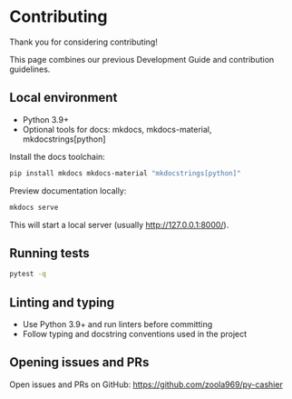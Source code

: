 # Contributing

Thank you for considering contributing!

This page combines our previous Development Guide and contribution guidelines.

## Local environment

- Python 3.9+
- Optional tools for docs: mkdocs, mkdocs-material, mkdocstrings[python]

Install the docs toolchain:

```bash
pip install mkdocs mkdocs-material "mkdocstrings[python]"
```

Preview documentation locally:

```bash
mkdocs serve
```

This will start a local server (usually http://127.0.0.1:8000/).

## Running tests

```bash
pytest -q
```

## Linting and typing

- Use Python 3.9+ and run linters before committing
- Follow typing and docstring conventions used in the project

## Opening issues and PRs

Open issues and PRs on GitHub: https://github.com/zoola969/py-cashier
